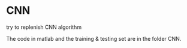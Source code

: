 # CNN
try to replenish CNN algorithm

The code in matlab and the training & testing set are in the folder CNN.
